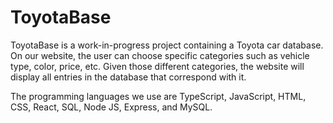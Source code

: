 # ToyotaBase

ToyotaBase is a work-in-progress project containing a Toyota car database. On our website, the user can choose specific categories such as vehicle type, color, price, etc. Given those different categories, the website will display all entries in the database that correspond with it.

The programming languages we use are TypeScript, JavaScript, HTML, CSS, React, SQL, Node JS, Express, and MySQL.
